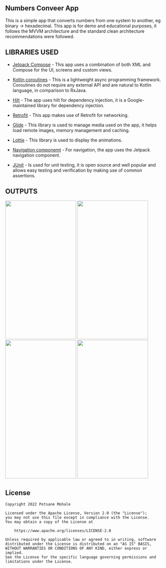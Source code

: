 ## Numbers Conveer App
This is a simple app that converts numbers from one system to another, eg binary -> hexadecimal. 
This app is for demo and educational purposes, it follows the MVVM architecture and the standard 
clean architecture recommendations were followed.


## LIBRARIES USED

- [Jetpack Compose](https://developer.android.com/develop/ui/compose) - This app uses a combination of both XML and Compose for the
UI, screens and custom views. 

- [Kotlin coroutines](https://kotlinlang.org/docs/coroutines-overview.html) -  This is a lightweight async programming framework. 
Coroutines do not require any external API and are natural to Kotlin
language, in comparison to RxJava.  

- [Hilt](https://dagger.dev/hilt/) - The app uses hilt for dependency injection, it is a Google-maintained 
library for dependency injection. 

- [Retrofit](https://square.github.io/retrofit/) - This app makes use of Retrofit for networking.

- [Glide](https://github.com/bumptech/glide) - This library is used to manage media used on the app, it helps load remote images, memory management
and caching.

- [Lottie](https://airbnb.io/lottie/#/) - This library is used to display the animations.

- [Navigation componemt](https://developer.android.com/guide/navigation/navigation-getting-started) - For navigation, the app uses the Jetpack navigation component. 

- [JUnit](https://junit.org/junit5/docs/current/user-guide/) - Is used for unit testing, it is open source and well popular and allows easy testing and verification by making use 
of common assertions.

## OUTPUTS

<img src = "https://github.com/Potsane/numbers_converter/assets/7416651/ce8a3f32-a1e0-4231-a3bf-4155e9724737" width="225" height ="440">
<img src = "https://github.com/Potsane/numbers_converter/assets/7416651/dfe2dfd8-be18-4dfe-9f5f-e28bb21e1ab7" width="225" height ="440">
<img src = "https://github.com/Potsane/numbers_converter/assets/7416651/74649f99-d8a6-481e-b8fb-49adaa6d546c" width="225" height ="440">
<img src = "https://github.com/Potsane/numbers_converter/assets/7416651/63e2fff6-ef70-4cf0-99d7-f6478d58e6aa" width="225" height ="440">

## License
```
Copyright 2022 Potsane Mohale

Licensed under the Apache License, Version 2.0 (the "License");
you may not use this file except in compliance with the License.
You may obtain a copy of the License at

    https://www.apache.org/licenses/LICENSE-2.0

Unless required by applicable law or agreed to in writing, software
distributed under the License is distributed on an "AS IS" BASIS,
WITHOUT WARRANTIES OR CONDITIONS OF ANY KIND, either express or implied.
See the License for the specific language governing permissions and
limitations under the License.
```

